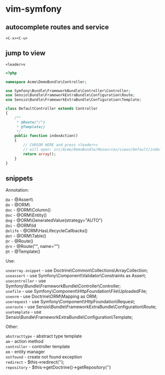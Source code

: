vim-symfony
===========

autocomplete routes and service
-------------------------------

`<C-x><C-u>`

jump to view
------------

`<leader>v`

```php
<?php

namespace Acme\DemoBundle\Controller;

use Symfony\Bundle\FrameworkBundle\Controller\Controller;
use Sensio\Bundle\FrameworkExtraBundle\Configuration\Route;
use Sensio\Bundle\FrameworkExtraBundle\Configuration\Template;

class DefaultController extends Controller
{
    /**
     * @Route("/")
     * @Template()
     */
    public function indexAction()
    {
        // CURSOR HERE and press <leader>v
        // will open: src/Acme/DemoBundle/Resources/views/Default/index.html.twig
        return array();
    }
}
```

snippets
--------

Annotation:

`@a` - @Assert\  
`@o` - @ORM\  
`@oc` - @ORM\Column()  
`@oc` - @ORM\Entity()  
`@og` - @ORM\GeneratedValue(strategy="AUTO")  
`@oi` - @ORM\Id  
`@olife` - @ORM\HasLifecycleCallbacks()  
`@ot` - @ORM\Table()  
`@r` - @Route()  
`@rn` - @Route("", name="")  
`@t` - @Template()

Use:

`usearray.snippet` - use Doctrine\Common\Collections\ArrayCollection;  
`useassert` - use Symfony\Component\Validator\Constraints as Assert;  
`usecontroller` - use Symfony\Bundle\FrameworkBundle\Controller\Controller;  
`usefile` - use Symfony\Component\HttpFoundation\File\UploadedFile;  
`useorm` - use Doctrine\ORM\Mapping as ORM;  
`userequest` - use Symfony\Component\HttpFoundation\Request;  
`useroute` - use Sensio\Bundle\FrameworkExtraBundle\Configuration\Route;  
`usetemplate` - use Sensio\Bundle\FrameworkExtraBundle\Configuration\Template;

Other:

`abstracttype` - abstract type template  
`am` - action method  
`controller` - controller template  
`em` - entity manager  
`notfound` - create not found exception  
`redirect` - $this->redirect('');  
`repository` - $this->getDoctrine()->getRepository('')

